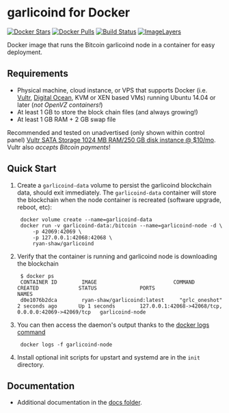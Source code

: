 garlicoind for Docker
===================

[![Docker Stars](https://img.shields.io/docker/stars/ryan-shaw/garlicoind.svg)](https://hub.docker.com/r/ryan-shaw/garlicoind/)
[![Docker Pulls](https://img.shields.io/docker/pulls/ryan-shaw/garlicoind.svg)](https://hub.docker.com/r/ryan-shaw/garlicoind/)
[![Build Status](https://travis-ci.org/ryan-shaw/docker-garlicoind.svg?branch=master)](https://travis-ci.org/ryan-shaw/docker-garlicoind/)
[![ImageLayers](https://images.microbadger.com/badges/image/ryan-shaw/garlicoind.svg)](https://microbadger.com/#/images/ryan-shaw/garlicoind)

Docker image that runs the Bitcoin garlicoind node in a container for easy deployment.


Requirements
------------

* Physical machine, cloud instance, or VPS that supports Docker (i.e. [Vultr](http://bit.ly/1HngXg0), [Digital Ocean](http://bit.ly/18AykdD), KVM or XEN based VMs) running Ubuntu 14.04 or later (*not OpenVZ containers!*)
* At least 1 GB to store the block chain files (and always growing!)
* At least 1 GB RAM + 2 GB swap file

Recommended and tested on unadvertised (only shown within control panel) [Vultr SATA Storage 1024 MB RAM/250 GB disk instance @ $10/mo](http://bit.ly/vultrgarlicoind).  Vultr also *accepts Bitcoin payments*!


Quick Start
-----------

1. Create a `garlicoind-data` volume to persist the garlicoind blockchain data, should exit immediately.  The `garlicoind-data` container will store the blockchain when the node container is recreated (software upgrade, reboot, etc):

        docker volume create --name=garlicoind-data
        docker run -v garlicoind-data:/bitcoin --name=garlicoind-node -d \
            -p 42069:42069 \
            -p 127.0.0.1:42068:42068 \
            ryan-shaw/garlicoind

2. Verify that the container is running and garlicoind node is downloading the blockchain

        $ docker ps
        CONTAINER ID        IMAGE                         COMMAND             CREATED             STATUS              PORTS                                              NAMES
        d0e1076b2dca        ryan-shaw/garlicoind:latest     "grlc_oneshot"       2 seconds ago       Up 1 seconds        127.0.0.1:42068->42068/tcp, 0.0.0.0:42069->42069/tcp   garlicoind-node

3. You can then access the daemon's output thanks to the [docker logs command]( https://docs.docker.com/reference/commandline/cli/#logs)

        docker logs -f garlicoind-node

4. Install optional init scripts for upstart and systemd are in the `init` directory.


Documentation
-------------

* Additional documentation in the [docs folder](docs).
